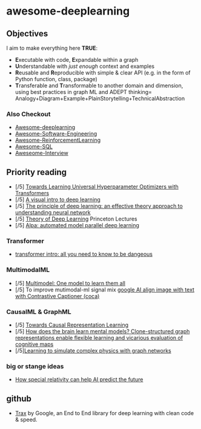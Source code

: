 # awesome-deeplearning

## Objectives
I aim to make everything here **TRUE**:
- **E**xecutable with code, **E**xpandable within a graph
- **U**nderstandable with *just enough* context and examples
- **R**eusable and **R**eproducible with simple & clear API (e.g. in the form of Python function, class, package)
- **T**ransferable and **T**ransformable to another domain and dimension, using best practices in graph ML and  ADEPT thinking= Analogy+Diagram+Example+PlainStorytelling+TechnicalAbstraction

### Also Checkout
- [Awesome-deeplearning](https://github.com/wjlgatech/awesome-deeplearning)
- [Awesome-Software-Engineering](https://github.com/wjlgatech/awesome-software-engineering)
- [Awesome-ReinforcementLearning](https://github.com/wjlgatech/awesome-reinforcementLearning)
- [Awesome-SQL](https://github.com/wjlgatech/awesome-sql)
- [Aweseome-Interview](https://github.com/wjlgatech/awesome-interview)

## Priority reading
- [/5] [Towards Learning Universal Hyperparameter Optimizers with Transformers](https://deepai.org/publication/towards-learning-universal-hyperparameter-optimizers-with-transformers)
- [/5] [A visual intro to deep learning](https://kdimensions.gumroad.com/l/visualdl)
- [/5] [The principle of deep learning: an effective theory approach to understanding neural network](https://arxiv.org/abs/2106.10165) 
- [/5] [Theory of Deep Learning](https://www.cs.princeton.edu/courses/archive/fall19/cos597B/lecnotes/bookdraft.pdf) Princeton Lectures
- [/5] [Alpa: automated model parallel deep learning](https://ai.googleblog.com/2022/05/alpa-automated-model-parallel-deep.html)


### Transformer
- [transformer intro: all you need to know to be dangeous](https://aman.ai/primers/ai/transformers/)

### MultimodalML
- [/5] [Multimodel: One model to learn them all](https://arxiv.org/abs/1706.05137)
- [/5] To improve mutimodal-ml signal mix [google AI align image with text with Contrastive Captioner (coca)](https://www.marktechpost.com/2022/05/30/google-ai-proposes-contrastive-captioner-coca-a-novel-encoder-decoder-model-that-simultaneously-produces-aligned-unimodal-image-and-text-embeddings/)

### CausalML & GraphML
- [/5] [Towards Causal Representation Learning](https://arxiv.org/abs/2102.11107)
- [/5] [How does the brain learn mental models? Clone-structured graph representations enable flexible learning and vicarious evaluation of cognitive maps](https://lnkd.in/ep4kKCXu)
- [/5][Learning to simulate complex physics with graph networks](https://arxiv.org/abs/2002.09405)

### big or stange ideas
- [How special relativity can help AI predict the future](https://www.technologyreview.com/2020/08/28/1007770/special-relativity-light-cones-ai-predict-future-causality-medicine/?utm_campaign=site_visitor.unpaid.engagement&utm_source=LinkedIn&utm_medium=tr_social)

## github
- [Trax](https://github.com/google/trax) by Google, an End to End library for deep learning with clean code & speed.



